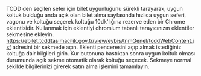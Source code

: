 TCDD den seçilen sefer için bilet uygunluğunu sürekli tarayarak, uygun koltuk bulduğu anda açık olan bilet alma sayfasında hızlıca uygun seferi, vagonu ve koltuğu seçerek koltuğu 10dk'lığına rezerve eden bir Chrome eklentisidir.
Kullanmak için eklentiyi chromium tabanlı tarayıcınızın eklentiler sekmesine ekleyin.
https://ebilet.tcddtasimacilik.gov.tr/view/eybis/tnmGenel/tcddWebContent.jsf adresini bir sekmede açın.
Eklenti penceresini açıp almak istediğiniz koltuğa dair bilgileri girin.
Kur butonuna bastıktan sonra uygun koltuk olması durumunda açık sekme otomatik olarak koltuğu seçecek.
Sekmeye normal şekilde bilgilerinizi girerek satın alma işlemini tamamlayın.
